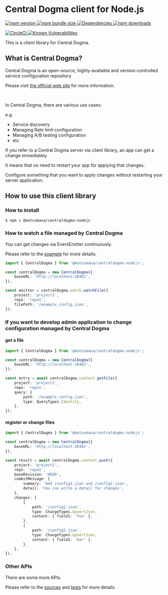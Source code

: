# Central Dogma client for Node.js

[
![npm version](https://img.shields.io/npm/v/@matsumana/centraldogma-nodejs)
![npm bundle size](https://img.shields.io/bundlephobia/min/@matsumana/centraldogma-nodejs)
![Dependencies](https://img.shields.io/david/matsumana/centraldogma-nodejs)
![npm downloads](https://img.shields.io/npm/dm/@matsumana/centraldogma-nodejs)
](https://www.npmjs.com/package/@matsumana/centraldogma-nodejs)

[
![CircleCI](https://circleci.com/gh/matsumana/centraldogma-nodejs/tree/main.svg?style=shield)
](https://app.circleci.com/pipelines/github/matsumana/centraldogma-nodejs?branch=main)
[
![Known Vulnerabilities](https://snyk.io/test/github/matsumana/centraldogma-nodejs/badge.svg)
](https://snyk.io/test/github/matsumana/centraldogma-nodejs)

This is a client library for Central Dogma.

## What is Central Dogma?

Central Dogma is an open-source, highly-available and version-controlled service configuration repository

Please visit [the official web site](https://line.github.io/centraldogma/) for more information.

<br>

In Central Dogma, there are various use cases.

e.g.

- Service discovery
- Managing Rate limit configuration
- Managing A/B testing configuration
- etc

If you refer to a Central Dogma server via client library, an app can get a change immediately.

It means that no need to restart your app for applying that changes.

Configure something that you want to apply changes without restarting your server application.

## How to use this client library

### How to install

```
$ npm i @matsumana/centraldogma-nodejs
```

### How to watch a file managed by Central Dogma

You can get changes via EventEmitter continuously.

Please refer to the [example](./example/src/index.ts) for more details.

```typescript
import { CentralDogma } from '@matsumana/centraldogma-nodejs';

const centralDogma = new CentralDogma({
    baseURL: 'http://localhost:36462',
});

const emitter = centralDogma.watch.watchFile({
    project: 'project1',
    repo: 'repo1',
    filePath: '/example_config.json',
});
```

### If you want to develop admin application to change configuration managed by Central Dogma

#### get a file

```typescript
import { CentralDogma } from '@matsumana/centraldogma-nodejs';

const centralDogma = new CentralDogma({
    baseURL: 'http://localhost:36462',
});

const entry = await centralDogma.content.getFile({
    project: 'project1',
    repo: 'repo1',
    query: {
        path: '/example_config.json',
        type: QueryTypes.Identity,
    },
});
```

#### register or change files

```typescript
import { CentralDogma } from '@matsumana/centraldogma-nodejs';

const centralDogma = new CentralDogma({
    baseURL: 'http://localhost:36462',
});

const result = await centralDogma.content.push({
    project: 'project1',
    repo: 'repo1',
    baseRevision: 'HEAD',
    commitMessage: {
        summary: 'Add /config1.json and /config2.json',
        detail: 'You can write a detail for changes',
    },
    changes: [
        {
            path: '/config1.json',
            type: ChangeTypes.UpsertJson,
            content: { field1: 'foo' },
        },
        {
            path: '/config2.json',
            type: ChangeTypes.UpsertJson,
            content: { field1: 'bar' },
        },
    ],
});
```

### Other APIs

There are some more APIs.

Please refer to the [sources](./lib/service) and [tests](./test/service) for more details.
